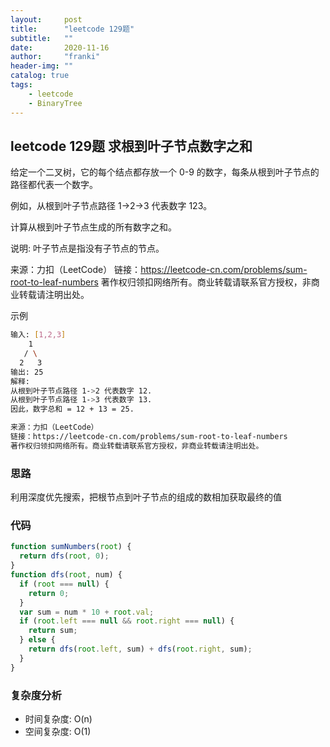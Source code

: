 ```yaml
---
layout:     post
title:      "leetcode 129题"
subtitle:   ""
date:       2020-11-16
author:     "franki"
header-img: ""
catalog: true
tags:
    - leetcode
    - BinaryTree
---
```


## leetcode 129题 求根到叶子节点数字之和

给定一个二叉树，它的每个结点都存放一个 0-9 的数字，每条从根到叶子节点的路径都代表一个数字。

例如，从根到叶子节点路径 1->2->3 代表数字 123。

计算从根到叶子节点生成的所有数字之和。

说明: 叶子节点是指没有子节点的节点。

来源：力扣（LeetCode）
链接：<https://leetcode-cn.com/problems/sum-root-to-leaf-numbers>
著作权归领扣网络所有。商业转载请联系官方授权，非商业转载请注明出处。

示例

```bash
输入: [1,2,3]
    1
   / \
  2   3
输出: 25
解释:
从根到叶子节点路径 1->2 代表数字 12.
从根到叶子节点路径 1->3 代表数字 13.
因此，数字总和 = 12 + 13 = 25.

来源：力扣（LeetCode）
链接：https://leetcode-cn.com/problems/sum-root-to-leaf-numbers
著作权归领扣网络所有。商业转载请联系官方授权，非商业转载请注明出处。
```

### 思路

利用深度优先搜索，把根节点到叶子节点的组成的数相加获取最终的值

### 代码

```js
function sumNumbers(root) {
  return dfs(root, 0);
}
function dfs(root, num) {
  if (root === null) {
    return 0;
  }
  var sum = num * 10 + root.val;
  if (root.left === null && root.right === null) {
    return sum;
  } else {
    return dfs(root.left, sum) + dfs(root.right, sum); 
  }
}
```

### 复杂度分析

- 时间复杂度: O(n)
- 空间复杂度: O(1)

